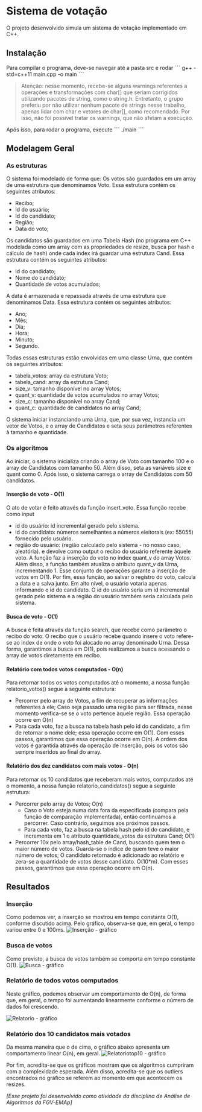 # Sistema de votação

O projeto desenvolvido simula um sistema de votação implementado em C++. 

## Instalação

Para compilar o programa, deve-se navegar até a pasta src e rodar
ˋˋˋ
g++ -std=c++11 main.cpp -o main
ˋˋˋ

> Atenção: nesse momento, recebe-se alguns warnings referentes a operações e transformações com char[] que seriam corrigidos
> utilizando pacotes de string, como o string.h. Entretanto, o grupo preferiu por não utilizar nenhum pacote de strings nesse 
> trabalho, apenas lidar com char e vetores de char[], como recomendado. Por isso, não foi possível tratar os warnings, que não 
> afetam a execução.

Após isso, para rodar o programa, execute
ˋˋˋ
./main
ˋˋˋ

## Modelagem Geral

### As estruturas

O sistema foi modelado de forma que:
Os votos são guardados em um array de uma estrutura que denominamos Voto. Essa estrutura contém os seguintes atributos:
- Recibo;
- Id do usuário;
- Id do candidato;
- Região;
- Data do voto;

Os candidatos são guardados em uma Tabela Hash (no programa em C++ modelada como um array com as propriedades de resize, busca por hash e cálculo de hash) onde cada index irá guardar uma estrutura Cand. Essa estrutura contém os seguintes atributos:
- Id do candidato;
- Nome do candidato;
- Quantidade de votos acumulados;

A data é armazenada e repassada através de uma estrutura que denominamos Data. Essa estrutura contém os seguintes atributos:
- Ano;
- Mês;
- Dia;
- Hora;
- Minuto;
- Segundo.

Todas essas estruturas estão envolvidas em uma classe Urna, que contém os seguintes atributos:
- tabela_votos:  array da estrutura Voto;
- tabela_cand: array da estrutura Cand;
- size_v: tamanho disponível no array Votos;
- quant_v: quantidade de votos acumulados no array Votos;
- size_c: tamanho disponível no array Cand;
- quant_c: quantidade de candidatos no array Cand;

O sistema iniciar instanciando uma Urna, que, por sua vez, instancia um vetor de Votos, e o array de Candidatos e seta seus parâmetros referentes à tamanho e quantidade.

### Os algoritmos

Ao iniciar, o sistema inicializa criando o array de Voto com tamanho 100 e o array de Candidatos com tamanho 50. Além disso, seta as variáveis size e quant como 0. Após isso, o sistema carrega o array de Candidatos com 50 candidatos.

#### Inserção de voto - O(1)
O ato de votar é feito através da função insert_voto. Essa função recebe como input
- id do usuário: id incremental gerado pelo sistema.
- id do candidato: números semelhantes a números eleitorais (ex: 55055) fornecido pelo usuário.
- região do usuário: (região calculado pelo sistema - no nosso caso, aleatória).
e devolve como output o recibo do usuário referente àquele voto. A função faz a inserção do voto no index quant_v do array Votos. Além disso, a função também atualiza o atributo quant_v da Urna, incrementando 1. Esse conjunto de operações garante a inserção de votos em O(1). Por fim, essa função, ao salvar o registro do voto, calcula a data e a salva junto.
Em alto nível, o usuário votaria apenas informando o id do candidato. O id do usuário seria um id incremental gerado pelo sistema e a região do usuário também seria calculada pelo sistema.

#### Busca de voto - O(1)
A busca é feita através da função search, que recebe como parâmetro o recibo do voto.
O recibo que o usuário recebe quando insere o voto refere-se ao index de onde o voto foi alocado no array denominado Urna. Dessa forma, garantimos a busca em O(1), pois realizamos a busca acessando o array de votos diretamente em recibo.

#### Relatório com todos votos computados - O(n)
Para retornar todos os votos computados até o momento, a nossa função relatorio_votos() segue a seguinte estrutura:
- Percorrer pelo array de Votos, a fim de recuperar as informações referentes à ele; Caso seja passado uma região para ser filtrada, nesse momento verifica-se se o voto pertence àquele região. Essa operação ocorre em O(n)
- Para cada voto, faz a busca na tabela hash pelo id do candidato, a fim de retornar o nome dele; essa operação ocorre em O(1).
Com esses passos, garantimos que essa operação ocorre em O(n). A ordem dos votos é garantida através da operação de inserção, pois os votos são sempre inseridos ao final do array.

#### Relatório dos dez candidatos com mais votos - O(n)
Para retornar os 10 candidatos que receberam mais votos, computados até o momento, a nossa função relatorio_candidatos() segue a seguinte estrutura:
- Percorrer pelo array de Votos; O(n)
    - Caso o Voto esteja numa data fora da especificada (compara pela função de comparação implementada), então continuamos a percorrer. Caso contrário, seguimos aos próximos passos.
    - Para cada voto, faz a busca na tabela hash pelo id do candidato, e incrementa em 1 o atributo quantidade_votos da estrutura Cand; O(1)
- Percorrer 10x pelo array/hash_table de Cand, buscando quem tem o maior número de votos. Guarda-se o índice de quem teve o maior número de votos; O candidato retornado é adicionado ao relatório e zera-se a quantidade de votos desse candidato. O(10*m).
Com esses passos, garantimos que essa operação ocorre em O(n).

## Resultados

### Inserção
Como podemos ver, a inserção se mostrou em tempo constante O(1), conforme discutido acima. Pelo gráfico, observa-se que, em geral, o tempo variou entre 0 e 100ms.
![Inserção - gráfico](imgs/insercao.png)

### Busca de votos
Como previsto, a busca de votos também se comporta em tempo constante O(1).
![Busca - gráfico](imgs/busca.png)

### Relatório de todos votos computados
Neste gráfico, podemos observar um comportamento de O(n), de forma que, em geral, o tempo foi aumentando linearmente conforme o número de dados foi crescendo.

![Relatorio - gráfico](imgs/relat.png)


### Relatório dos 10 candidatos mais votados
Da mesma maneira que o de cima, o gráfico abaixo apresenta um comportamento linear O(n), em geral.
![Relatoriotop10 - gráfico](imgs/relat10.png)

Por fim, acredita-se que os gráficos mostram que os algoritmos cumpriram com a complexidade esperada. Além disso, acredita-se que os outliers encontrados no gráfico se referem ao momento em que acontecem os resizes.

*[Esse projeto foi desenvolvido como atividade da disciplina de Análise de Algoritmos da FGV-EMAp]*
